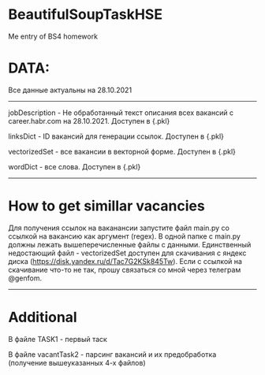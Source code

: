 # BeautifulSoupTaskHSE
Me entry of BS4 homework
# DATA:
Все данные актуальны на 28.10.2021

----

jobDescription - Не обработанный текст описания всех вакансий с career.habr.com на 28.10.2021. Доступен в {.pkl}

linksDict - ID вакансий для генерации ссылок. Доступен в {.pkl}

vectorizedSet - все вакансии в векторной форме. Доступен в {.pkl}

wordDict - все слова. Доступен в {.pkl}

----

# How to get simillar vacancies
Для получения ссылок на ваканансии запустите файл main.py со ссылкой на вакансию как аргумент (regex). В одной папке с main.py должны лежать вышеперечисленные файлы с данными. Единственный недостающий файл - vectorizedSet доступен для скачивания с яндекс диска (https://disk.yandex.ru/d/Tac7G2KSk845Tw). Если с ссылкой на скачивание что-то не так, прошу связаться со мной через телеграм @genfom.

----
# Additional
В файле TASK1 - первый таск

В файле vacantTask2 - парсинг вакансий и их предобработка (получение вышеуказанных 4-х файлов)

